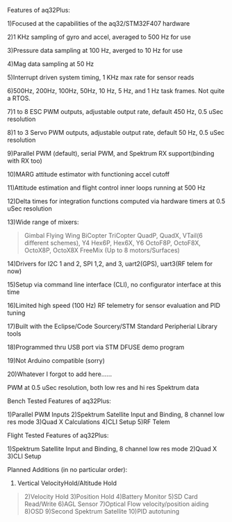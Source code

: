 Features of aq32Plus:

1)Focused at the capabilities of the aq32/STM32F407 hardware

2)1 KHz sampling of gyro and accel, averaged to 500 Hz for use

3)Pressure data sampling at 100 Hz, averged to 10 Hz for use

4)Mag data sampling at 50 Hz

5)Interrupt driven system timing, 1 KHz max rate for sensor reads

6)500Hz, 200Hz, 100Hz, 50Hz, 10 Hz, 5 Hz, and 1 Hz task frames.  Not quite a RTOS.

7)1 to 8 ESC PWM outputs, adjustable output rate, default 450 Hz, 0.5 uSec resolution

8)1 to 3 Servo PWM outputs, adjustable output rate, default 50 Hz, 0.5 uSec resolution

9)Parallel PWM (default), serial PWM, and Spektrum RX support(binding with RX too) 

10)MARG attitude estimator with functioning accel cutoff

11)Attitude estimation and flight control inner loops running at 500 Hz

12)Delta times for integration functions computed via hardware timers at 0.5 uSec resolution

13)Wide range of mixers:
> Gimbal
> Flying Wing
> BiCopter
> TriCopter
> QuadP, QuadX, VTail(6 different schemes), Y4
> Hex6P, Hex6X, Y6
> OctoF8P, OctoF8X, OctoX8P, OctoX8X
> FreeMix (Up to 8 motors/Surfaces)

14)Drivers for I2C 1 and 2, SPI 1,2, and 3, uart2(GPS), uart3(RF telem for now)

15)Setup via command line interface (CLI), no configurator interface at this time

16)Limited high speed (100 Hz) RF telemetry for sensor evaluation and PID tuning

17)Built with the Eclipse/Code Sourcery/STM Standard Peripherial Library tools

18)Programmed thru USB port via STM DFUSE demo program

19)Not Arduino compatible (sorry)

20)Whatever I forgot to add here......

 PWM at 0.5 uSec resolution, both low res and hi res Spektrum data

Bench Tested Features of aq32Plus:

1)Parallel PWM Inputs
2)Spektrum Satellite Input and Binding, 8 channel low res mode
3)Quad X Calculations
4)CLI Setup
5)RF Telem

Flight Tested Features of aq32Plus:

1)Spektrum Satellite Input and Binding, 8 channel low res mode
2)Quad X
3)CLI Setup

Planned Additions (in no particular order):

  1. Vertical VelocityHold/Altitude Hold
> 2)Velocity Hold
> 3)Position Hold
> 4)Battery Monitor
> 5)SD Card Read/Write
> 6)AGL Sensor
> 7)Optical Flow velocity/position aiding
> 8)OSD
> 9)Second Spektrum Satellite
10)PID autotuning
